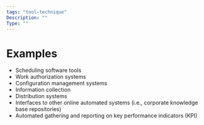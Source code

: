 ```yaml
---
tags: "tool-technique"
Description: ""
Type: ""
---
```

# Examples
- Scheduling software tools
- Work authorization systems
- Configuration management systems
- Information collection
- Distribution systems
- Interfaces to other online automated systems (i.e., corporate knowledge base repositories)
- Automated gathering and reporting on key performance indicators (KPI)
